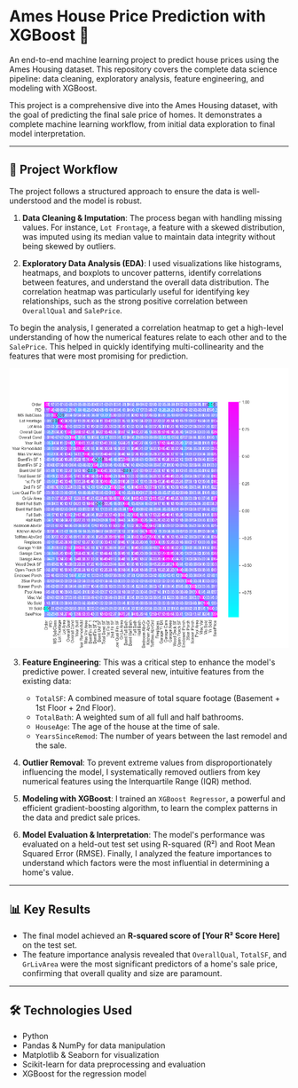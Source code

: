 # Ames House Price Prediction with XGBoost 🏡
An end-to-end machine learning project to predict house prices using the Ames Housing dataset. This repository covers the complete data science pipeline: data cleaning, exploratory analysis, feature engineering, and modeling with XGBoost.


This project is a comprehensive dive into the Ames Housing dataset, with the goal of predicting the final sale price of homes. It demonstrates a complete machine learning workflow, from initial data exploration to final model interpretation.

---

## 🚀 Project Workflow

The project follows a structured approach to ensure the data is well-understood and the model is robust.

1.  **Data Cleaning & Imputation**: The process began with handling missing values. For instance, `Lot Frontage`, a feature with a skewed distribution, was imputed using its median value to maintain data integrity without being skewed by outliers.

2.  **Exploratory Data Analysis (EDA)**: I used visualizations like histograms, heatmaps, and boxplots to uncover patterns, identify correlations between features, and understand the overall data distribution. The correlation heatmap was particularly useful for identifying key relationships, such as the strong positive correlation between `OverallQual` and `SalePrice`.

To begin the analysis, I generated a correlation heatmap to get a high-level understanding of how the numerical features relate to each other and to the `SalePrice`. This helped in quickly identifying multi-collinearity and the features that were most promising for prediction.

![Correlation Heatmap of Features](HeatMap.png)

3.  **Feature Engineering**: This was a critical step to enhance the model's predictive power. I created several new, intuitive features from the existing data:
    * `TotalSF`: A combined measure of total square footage (Basement + 1st Floor + 2nd Floor).
    * `TotalBath`: A weighted sum of all full and half bathrooms.
    * `HouseAge`: The age of the house at the time of sale.
    * `YearsSinceRemod`: The number of years between the last remodel and the sale.

4.  **Outlier Removal**: To prevent extreme values from disproportionately influencing the model, I systematically removed outliers from key numerical features using the Interquartile Range (IQR) method.

5.  **Modeling with XGBoost**: I trained an `XGBoost Regressor`, a powerful and efficient gradient-boosting algorithm, to learn the complex patterns in the data and predict sale prices.

6.  **Model Evaluation & Interpretation**: The model's performance was evaluated on a held-out test set using R-squared (R²) and Root Mean Squared Error (RMSE). Finally, I analyzed the feature importances to understand which factors were the most influential in determining a home's value.

---

## 📊 Key Results

* The final model achieved an **R-squared score of [Your R² Score Here]** on the test set.
* The feature importance analysis revealed that `OverallQual`, `TotalSF`, and `GrLivArea` were the most significant predictors of a home's sale price, confirming that overall quality and size are paramount.

---

## 🛠️ Technologies Used

* Python
* Pandas & NumPy for data manipulation
* Matplotlib & Seaborn for visualization
* Scikit-learn for data preprocessing and evaluation
* XGBoost for the regression model
